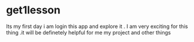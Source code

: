 # get1lesson
Its my first day i am login this app and explore it . I am very exciting for this thing .it will be definetely helpful for me my project and other things


